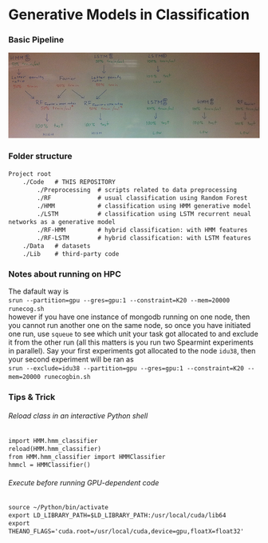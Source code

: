 # Generative Models in Classification

### Basic Pipeline
<img src="Documentation/Figures/basicpipeline.png" width="728px" />

### Folder structure
```
Project root
    ./Code   # THIS REPOSITORY
        ./Preprocessing  # scripts related to data preprocessing 
        ./RF             # usual classification using Random Forest
        ./HMM            # classification using HMM generative model
        ./LSTM           # classification using LSTM recurrent neual networks as a generative model
        ./RF-HMM         # hybrid classification: with HMM features
        ./RF-LSTM        # hybrid classification: with LSTM features
    ./Data   # datasets
    ./Lib    # third-party code
```

### Notes about running on HPC

The dafault way is  
`srun --partition=gpu --gres=gpu:1 --constraint=K20 --mem=20000 runecog.sh`  
however if you have one instance of mongodb running on one node, then you cannot run another one on the same node, so once you have initiated one run, use `squeue` to see which unit your task got allocated to and exclude it from the other run (all this matters is you run two Spearmint experiments in parallel). Say your first experiments got allocated to the node `idu38`, then your second experiment will be ran as  
`srun --exclude=idu38 --partition=gpu --gres=gpu:1 --constraint=K20 --mem=20000 runecogbin.sh`

### Tips & Trick

###### Reload class in an interactive Python shell
```
import HMM.hmm_classifier
reload(HMM.hmm_classifier)
from HMM.hmm_classifier import HMMClassifier
hmmcl = HMMClassifier()
```

###### Execute before running GPU-dependent code
```
source ~/Python/bin/activate
export LD_LIBRARY_PATH=$LD_LIBRARY_PATH:/usr/local/cuda/lib64
export THEANO_FLAGS='cuda.root=/usr/local/cuda,device=gpu,floatX=float32'
```
